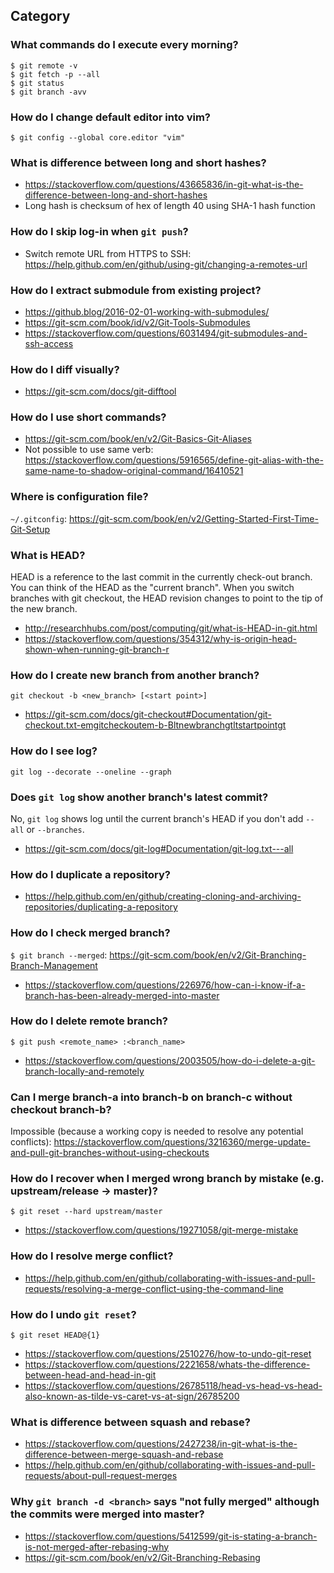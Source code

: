 ## Category

### What commands do I execute every morning?
```
$ git remote -v
$ git fetch -p --all
$ git status
$ git branch -avv
```

### How do I change default editor into vim?
`$ git config --global core.editor "vim"`

### What is difference between long and short hashes?
- https://stackoverflow.com/questions/43665836/in-git-what-is-the-difference-between-long-and-short-hashes
- Long hash is checksum of hex of length 40 using SHA-1 hash function

### How do I skip log-in when `git push`?
- Switch remote URL from HTTPS to SSH: https://help.github.com/en/github/using-git/changing-a-remotes-url

### How do I extract submodule from existing project?
- https://github.blog/2016-02-01-working-with-submodules/
- https://git-scm.com/book/id/v2/Git-Tools-Submodules
- https://stackoverflow.com/questions/6031494/git-submodules-and-ssh-access

### How do I diff visually?
- https://git-scm.com/docs/git-difftool

### How do I use short commands?
- https://git-scm.com/book/en/v2/Git-Basics-Git-Aliases
- Not possible to use same verb: https://stackoverflow.com/questions/5916565/define-git-alias-with-the-same-name-to-shadow-original-command/16410521

### Where is configuration file?
`~/.gitconfig`: https://git-scm.com/book/en/v2/Getting-Started-First-Time-Git-Setup

### What is HEAD?
HEAD is a reference to the last commit in the currently check-out branch. You can think of the HEAD as the "current branch". When you switch branches with git checkout, the HEAD revision changes to point to the tip of the new branch.
- http://researchhubs.com/post/computing/git/what-is-HEAD-in-git.html
- https://stackoverflow.com/questions/354312/why-is-origin-head-shown-when-running-git-branch-r

### How do I create new branch from another branch?
`git checkout -b <new_branch> [<start point>]`
- https://git-scm.com/docs/git-checkout#Documentation/git-checkout.txt-emgitcheckoutem-b-Bltnewbranchgtltstartpointgt

### How do I see log?
`git log --decorate --oneline --graph`

### Does `git log` show another branch's latest commit?
No, `git log` shows log until the current branch's HEAD if you don't add `--all` or `--branches`.
- https://git-scm.com/docs/git-log#Documentation/git-log.txt---all

### How do I duplicate a repository?
- https://help.github.com/en/github/creating-cloning-and-archiving-repositories/duplicating-a-repository

### How do I check merged branch?
`$ git branch --merged`: https://git-scm.com/book/en/v2/Git-Branching-Branch-Management
- https://stackoverflow.com/questions/226976/how-can-i-know-if-a-branch-has-been-already-merged-into-master

### How do I delete remote branch?
`$ git push <remote_name> :<branch_name>`
- https://stackoverflow.com/questions/2003505/how-do-i-delete-a-git-branch-locally-and-remotely

### Can I merge branch-a into branch-b on branch-c without checkout branch-b?
Impossible (because a working copy is needed to resolve any potential conflicts): https://stackoverflow.com/questions/3216360/merge-update-and-pull-git-branches-without-using-checkouts

### How do I recover when I merged wrong branch by mistake (e.g. upstream/release → master)?
`$ git reset --hard upstream/master`
- https://stackoverflow.com/questions/19271058/git-merge-mistake

### How do I resolve merge conflict?
- https://help.github.com/en/github/collaborating-with-issues-and-pull-requests/resolving-a-merge-conflict-using-the-command-line

### How do I undo `git reset`?
`$ git reset HEAD@{1}`
- https://stackoverflow.com/questions/2510276/how-to-undo-git-reset
- https://stackoverflow.com/questions/2221658/whats-the-difference-between-head-and-head-in-git
- https://stackoverflow.com/questions/26785118/head-vs-head-vs-head-also-known-as-tilde-vs-caret-vs-at-sign/26785200

### What is difference between squash and rebase?
- https://stackoverflow.com/questions/2427238/in-git-what-is-the-difference-between-merge-squash-and-rebase
- https://help.github.com/en/github/collaborating-with-issues-and-pull-requests/about-pull-request-merges

### Why `git branch -d <branch>` says "not fully merged" although the commits were merged into master?
- https://stackoverflow.com/questions/5412599/git-is-stating-a-branch-is-not-merged-after-rebasing-why
- https://git-scm.com/book/en/v2/Git-Branching-Rebasing
